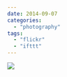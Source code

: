 ```yaml
---
date: 2014-09-07
categories: 
  - "photography"
tags: 
  - "flickr"
  - "ifttt"
---
```


![](http://ifttt.com/images/no_image_card.png)
